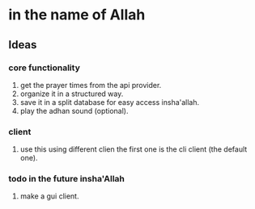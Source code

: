 # in the name of Allah

## Ideas

### core functionality

1. get the prayer times from the api provider.
2. organize it in a structured way.
3. save it in a split database for easy access insha'allah.
4. play the adhan sound (optional).

### client

1. use this using different clien the first one is the cli client (the default one).

### todo in the future insha'Allah

1. make a gui client.

